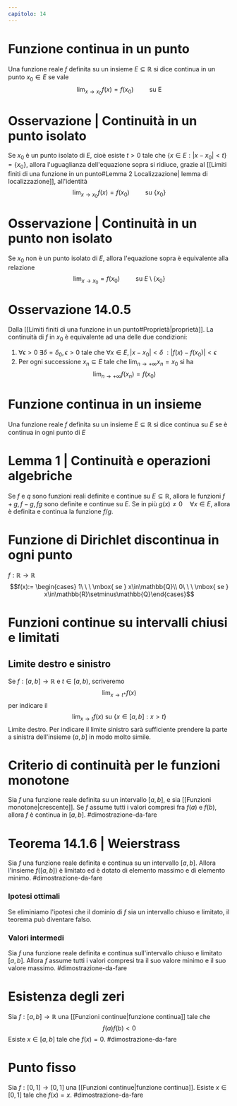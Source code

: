 ```yaml
---
capitolo: 14
---
```

# Funzione continua in un punto
Una funzione reale $f$ definita su un insieme $E\subseteq \mathbb{R}$ si dice continua in un punto $x_{0}\in E$ se vale
$$\lim_{x\to x_{0}}f(x)= f(x_{0})\qquad \mbox{ su E}$$
# Osservazione | Continuità in un punto isolato
Se $x_0$ è un punto isolato di $E$, cioè esiste $t>0$ tale che $\{x\in E:|x-x_{0}|<t\}= \{x_0\}$, allora l'uguaglianza dell'equazione sopra si ridiuce, grazie al [[Limiti finiti di una funzione in un punto#Lemma 2 Localizzazione| lemma di localizzazione]], all'identità
$$\lim_{x\to x_{0}}f(x)= f(x_{0})\qquad \mbox{ su }\{x_0\}$$
# Osservazione | Continuità in un punto non isolato
Se $x_0$ non è un punto isolato di $E$, allora l'equazione sopra è equivalente alla relazione$$\lim_{x\to x_{0}}= f(x_{0})\qquad \mbox{ su }E\setminus\{x_0\}$$
# Osservazione 14.0.5
Dalla [[Limiti finiti di una funzione in un punto#Proprietà|proprietà]]. La continuità di $f$ in $x_0$ è equivalente ad una delle due condizioni:
1) $\forall \epsilon > 0\ \exists\delta = \delta_{0},\epsilon > 0\mbox{ tale che }\forall x \in E, |x-x_0| < \delta\ : |f(x)-f(x_0)| <\epsilon$ 
2) Per ogni successione $x_{n}\subseteq E$ tale che $\lim_{n\to+\infty}x_{n}= x_0$ si ha
$$\lim_{n\to+\infty}f(x_{n})= f(x_0)$$
# Funzione continua in un insieme
Una funzione reale $f$ definita su un insieme $E\subseteq\mathbb{R}$ si dice continua su $E$ se è continua in ogni punto di $E$

# Lemma 1 | Continuità e operazioni algebriche
Se $f$ e $q$ sono funzioni reali definite e continue su $E\subseteq\mathbb{R}$, allora le funzioni $f+g,f-g,fg$ sono definite e continue su $E$. 
Se in più $g(x)\not = 0\quad \forall x\in E$, allora è definita e continua la funzione $f/g$.

# Funzione di Dirichlet discontinua in ogni punto
$f:\mathbb{R}\to\mathbb{R}$
$$f(x):= \begin{cases} 1\ \ \ \mbox{ se } x\in\mathbb{Q}\\
0\ \ \ \mbox{ se } x\in\mathbb{R}\setminus\mathbb{Q}\end{cases}$$

# Funzioni continue su intervalli chiusi e limitati

## Limite destro e sinistro
Se $f:[a,b]\to\mathbb{R}$ e $t\in[a,b)$, scriveremo
$$\lim_{x\to t^+}f(x)$$
per indicare il
$$\lim_{x\to t}f(x)\mbox{ su }\{x\in[a,b]:x>t\}$$
Limite destro.
Per indicare il limite sinistro sarà sufficiente prendere la parte a sinistra dell'insieme $(a,b]$ in modo molto simile.

# Criterio di continuità per le funzioni monotone
Sia $f$ una funzione reale definita su un intervallo $[a,b]$, e sia [[Funzioni monotone|crescente]]. Se $f$ assume tutti i valori compresi fra $f(a)$ e $f(b)$, allora $f$ è continua in $[a,b]$.
#dimostrazione-da-fare 

# Teorema 14.1.6 | Weierstrass
Sia $f$ una funzione reale definita e continua su un intervallo $[a,b]$. Allora l'insieme $f([a,b])$ è limitato ed è dotato di elemento massimo e di elemento minimo.
#dimostrazione-da-fare 

### Ipotesi ottimali
Se eliminiamo l'ipotesi che il dominio di $f$ sia un intervallo chiuso e limitato, il teorema può diventare falso.

### Valori intermedi
Sia $f$ una funzione reale definita e continua sull'intervallo chiuso e limitato $[a,b]$. Allora $f$ assume tutti i valori compresi tra il suo valore minimo e il suo valore massimo.
#dimostrazione-da-fare 

# Esistenza degli zeri
Sia $f:[a,b]\to\mathbb{R}$ una [[Funzioni continue|funzione continua]] tale che 
$$f(a)f(b)<0$$
Esiste $x\in[a,b]$ tale che $f(x) = 0$.
#dimostrazione-da-fare 

# Punto fisso
Sia $f:[0,1]\to[0,1]$ una [[Funzioni continue|funzione continua]]. 
Esiste $x\in[0,1]$ tale che $f(x) = x$.
#dimostrazione-da-fare 